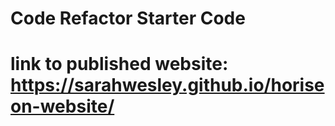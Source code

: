 # Code Refactor Starter Code
# link to published website: https://sarahwesley.github.io/horiseon-website/
